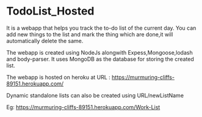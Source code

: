 # TodoList_Hosted

It is a webapp that helps you track the to-do list of the current day.
You can add new things to the list and mark the thing which are done,it will automatically delete the same.

The webapp is created using NodeJs alongwith Expess,Mongoose,lodash and body-parser.
It uses MongoDB as the database for storing the created list.

The webapp is hosted on heroku at URL : https://murmuring-cliffs-89151.herokuapp.com/

Dynamic standalone lists can also be created using URL/newListName

Eg: https://murmuring-cliffs-89151.herokuapp.com/Work-List
